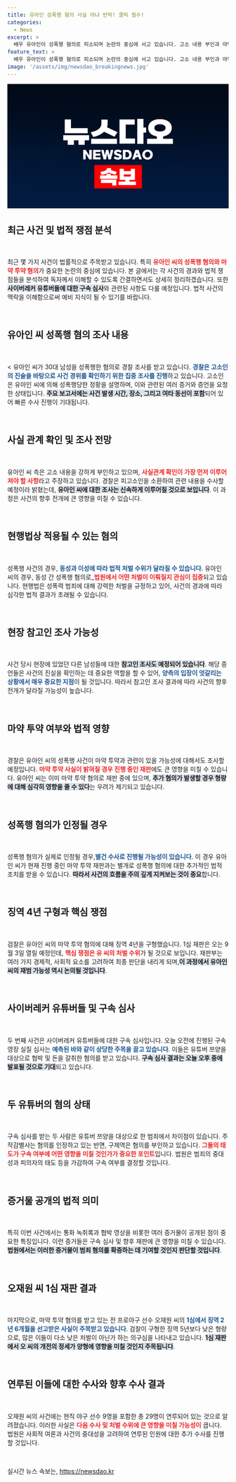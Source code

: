 ```yaml
---
title: 유아인 성폭행 혐의 사실 아냐 반박! 클릭 필수!
categories:
  - News
excerpt: >
  배우 유아인이 성폭행 혐의로 피소되며 논란의 중심에 서고 있습니다. 고소 내용 부인과 마약 투약 재판 중인 그에게 법적 쟁점이 꼬리를 물고 있습니다. 더불어 유튜버 쯔양 협박 사건도 함께 다뤄지며, 긴장감이 높아지고 있습니다!
feature_text: >
  배우 유아인이 성폭행 혐의로 피소되며 논란의 중심에 서고 있습니다. 고소 내용 부인과 마약 투약 재판 중인 그에게 법적 쟁점이 꼬리를 물고 있습니다. 더불어 유튜버 쯔양 협박 사건도 함께 다뤄지며, 긴장감이 높아지고 있습니다!
image: '/assets/img/newsdao_breakingnews.jpg'
---
```


<p><img src="/assets/img/newsdao_breakingnews.jpg" alt="implanttips 속보" /></p>

<h2 data-ke-size="size26">최근 사건 및 법적 쟁점 분석</h2>

<p data-ke-size="size16">&nbsp;</p>

<p>최근 몇 가지 사건이 법률적으로 주목받고 있습니다. 특히 <b><span style="color: #ee2323;">유아인 씨의 성폭행 혐의와 마약 투약 혐의</span></b>가 중요한 논란의 중심에 있습니다. 본 글에서는 각 사건의 경과와 법적 쟁점들을 분석하여 독자께서 이해할 수 있도록 간결하면서도 상세히 정리하겠습니다. 또한 <b><span style="background-color: #21538527;">사이버레커 유튜버들에 대한 구속 심사</span></b>와 관련된 사항도 다룰 예정입니다. 법적 사건의 맥락을 이해함으로써 예비 지식이 될 수 있기를 바랍니다.</p>

<p data-ke-size="size16">&nbsp;</p>

<h2 data-ke-size="size26">유아인 씨 성폭행 혐의 조사 내용</h2>

<p data-ke-size="size16">&nbsp;</p>

<p>&lt; 유아인 씨가 30대 남성을 성폭행한 혐의로 경찰 조사를 받고 있습니다. <b><span style="color: #1a5490;">경찰은 고소인의 진술을 바탕으로 사건 경위를 확인하기 위한 집중 조사를 진행</span></b>하고 있습니다. 고소인은 유아인 씨에 의해 성폭행당한 정황을 설명하며, 이와 관련된 여러 증거와 증언을 요청한 상태입니다. <b><span style="background-color: #21538527;">주요 보고서에는 사건 발생 시간, 장소, 그리고 여타 동선이 포함</span></b>되어 있어 빠른 수사 진행이 기대됩니다. </p>

<p data-ke-size="size16">&nbsp;</p>

<h2 data-ke-size="size26">사실 관계 확인 및 조사 전망</h2>

<p data-ke-size="size16">&nbsp;</p>

<p>유아인 씨 측은 고소 내용을 강하게 부인하고 있으며, <b><span style="color: #ee2323;">사실관계 확인이 가장 먼저 이루어져야 할 사항</span></b>라고 주장하고 있습니다. 경찰은 피고소인을 소환하여 관련 내용을 수사할 예정이라 밝혔는데, <b><span style="background-color: #21538527;">유아인 씨에 대한 조사는 신속하게 이루어질 것으로 보입니다</span></b>. 이 과정은 사건의 향후 전개에 큰 영향을 미칠 수 있습니다.</p>

<p data-ke-size="size16">&nbsp;</p>

<h2 data-ke-size="size26">현행법상 적용될 수 있는 혐의</h2>

<p data-ke-size="size16">&nbsp;</p>

<p>성폭행 사건의 경우, <b><span style="color: #1a5490;">동성과 이성에 따라 법적 처벌 수위가 달라질 수 있습니다</span></b>. 유아인 씨의 경우, 동성 간 성폭행 혐의로_<b><span style="color: #ee2323;">법원에서 어떤 처벌이 이뤄질지 관심이 집중</span></b>되고 있습니다. 현행법은 성폭력 범죄에 대해 강력한 처벌을 규정하고 있어, 사건의 경과에 따라 심각한 법적 결과가 초래될 수 있습니다.</p>

<p data-ke-size="size16">&nbsp;</p>

<h2 data-ke-size="size26">현장 참고인 조사 가능성</h2>

<p data-ke-size="size16">&nbsp;</p>

<p>사건 당시 현장에 있었던 다른 남성들에 대한 <b><span style="background-color: #21538527;">참고인 조사도 예정되어 있습니다</span></b>. 해당 증언들은 사건의 진실을 확인하는 데 중요한 역할을 할 수 있어, <b><span style="color: #1a5490;">양측의 입장이 엇갈리는 상황에서 매우 중요한 지점</span></b>이 될 것입니다. 따라서 참고인 조사 결과에 따라 사건의 향후 전개가 달라질 가능성이 높습니다.</p>

<p data-ke-size="size16">&nbsp;</p>

<h2 data-ke-size="size26">마약 투약 여부와 법적 영향</h2>

<p data-ke-size="size16">&nbsp;</p>

<p>경찰은 유아인 씨의 성폭행 사건이 마약 투약과 관련이 있을 가능성에 대해서도 조사할 예정입니다. <b><span style="color: #ee2323;">마약 투약 사실이 밝혀질 경우 진행 중인 재판</span></b>에도 큰 영향을 미칠 수 있습니다. 유아인 씨는 이미 마약 투약 혐의로 재판 중에 있으며, <b><span style="background-color: #21538527;">추가 혐의가 발생할 경우 형량에 대해 심각히 영향을 줄 수 있다</span></b>는 우려가 제기되고 있습니다.</p>

<p data-ke-size="size16">&nbsp;</p>

<h2 data-ke-size="size26">성폭행 혐의가 인정될 경우</h2>

<p data-ke-size="size16">&nbsp;</p>

<p>성폭행 혐의가 실제로 인정될 경우,<b><span style="color: #1a5490;">별건 수사로 진행될 가능성이 있습니다</span></b>. 이 경우 유아인 씨가 현재 진행 중인 마약 투약 재판과는 별개로 성폭행 혐의에 대한 추가적인 법적 조치를 받을 수 있습니다. <b><span style="background-color: #21538527;">따라서 사건의 흐름을 주의 깊게 지켜보는 것이 중요</span></b>합니다.</p>

<p data-ke-size="size16">&nbsp;</p>

<h2 data-ke-size="size26">징역 4년 구형과 핵심 쟁점</h2>

<p data-ke-size="size16">&nbsp;</p>

<p>검찰은 유아인 씨의 마약 투약 혐의에 대해 징역 4년을 구형했습니다. 1심 재판은 오는 9월 3일 열릴 예정인데, <b><span style="color: #ee2323;">핵심 쟁점은 유 씨의 처벌 수위</span></b>가 될 것으로 보입니다. 재판부는 여러 가지 경제적, 사회적 요소를 고려하여 최종 판단을 내리게 되며,<b><span style="background-color: #21538527;">이 과정에서 유아인 씨의 재범 가능성 역시 논의될 것입니다</span></b>.</p>

<p data-ke-size="size16">&nbsp;</p>

<h2 data-ke-size="size26">사이버레커 유튜버들 및 구속 심사</h2>

<p data-ke-size="size16">&nbsp;</p>

<p>두 번째 사건은 사이버레커 유튜버들에 대한 구속 심사입니다. 오늘 오전에 진행된 구속 영장 실질 심사는 <b><span style="color: #1a5490;">예측된 바와 같이 상당한 주목을 끌고 있습니다</span></b>. 이들은 유튜버 쯔양을 대상으로 협박 및 돈을 갈취한 혐의를 받고 있습니다. <b><span style="background-color: #21538527;">구속 심사 결과는 오늘 오후 중에 발표될 것으로 기대</span></b>되고 있습니다.</p>

<p data-ke-size="size16">&nbsp;</p>

<h2 data-ke-size="size26">두 유튜버의 혐의 상태</h2>

<p data-ke-size="size16">&nbsp;</p>

<p>구속 심사를 받는 두 사람은 유튜버 쯔양을 대상으로 한 범죄에서 차이점이 있습니다. 주작감별사는 혐의를 인정하고 있는 반면, 구제역은 혐의를 부인하고 있습니다. <b><span style="color: #ee2323;">그들의 태도가 구속 여부에 어떤 영향을 미칠 것인가가 중요한 포인트</span></b>입니다. 법원은 범죄의 중대성과 피의자의 태도 등을 가감하여 구속 여부를 결정할 것입니다.</p>

<p data-ke-size="size16">&nbsp;</p>

<h2 data-ke-size="size26">증거물 공개의 법적 의미</h2>

<p data-ke-size="size16">&nbsp;</p>

<p>특히 이번 사건에서는 통화 녹취록과 협박 영상을 비롯한 여러 증거물이 공개된 점이 중요한 특징입니다. 이런 증거들은 구속 심사 및 향후 재판에 큰 영향을 미칠 수 있습니다. <b><span style="background-color: #21538527;">법원에서는 이러한 증거물이 범죄 혐의를 확증하는 데 기여할 것인지 판단할 것입니다</span></b>.</p>

<p data-ke-size="size16">&nbsp;</p>

<h2 data-ke-size="size26">오재원 씨 1심 재판 결과</h2>

<p data-ke-size="size16">&nbsp;</p>

<p>마지막으로, 마약 투약 혐의를 받고 있는 전 프로야구 선수 오재원 씨의 <b><span style="color: #1a5490;">1심에서 징역 2년 6개월을 선고받은 사실이 주목받고 있습니다</span></b>. 검찰이 구형한 징역 5년보다 낮은 형량으로, 많은 이들이 다소 낮은 처벌이 아닌가 하는 의구심을 나타내고 있습니다. <b><span style="background-color: #21538527;">1심 재판에서 오 씨의 개전의 정세가 양형에 영향을 미칠 것인지 주목됩니다</span></b>.</p>

<p data-ke-size="size16">&nbsp;</p>

<h2 data-ke-size="size26">연루된 이들에 대한 수사와 향후 수사 결과</h2>

<p data-ke-size="size16">&nbsp;</p>

<p>오재원 씨의 사건에는 현직 야구 선수 9명을 포함한 총 29명이 연루되어 있는 것으로 알려졌습니다. 이러한 사실은 <b><span style="color: #ee2323;">다음 수사 및 처벌 수위에 큰 영향을 미칠 가능성이</span></b> 큽니다. 법원은 사회적 여론과 사건의 중대성을 고려하여 연루된 인원에 대한 추가 수사를 진행할 것입니다.</p>

<p data-ke-size="size16">&nbsp;</p>
실시간 뉴스 속보는, <a href="https://newsdao.kr" rel="dofollow">https://newsdao.kr</a>


